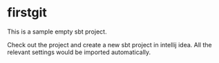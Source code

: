 # firstgit
This is a sample empty sbt project.

Check out the project and create a new sbt project in intellij idea. All the relevant settings would be imported automatically.